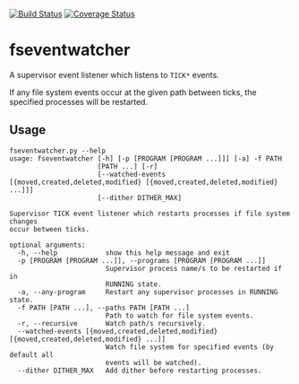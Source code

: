 [![Build Status](https://travis-ci.org/liambuchanan/fseventwatcher.svg?branch=master)](https://travis-ci.org/liambuchanan/fseventwatcher) [![Coverage Status](https://coveralls.io/repos/liambuchanan/fseventwatcher/badge.svg?branch=master&service=github)](https://coveralls.io/github/liambuchanan/fseventwatcher?branch=master)

# fseventwatcher

A supervisor event listener which listens to `TICK*` events.

If any file system events occur at the given path between ticks, the specified processes will be restarted.

## Usage
```shell
fseventwatcher.py --help
usage: fseventwatcher [-h] [-p [PROGRAM [PROGRAM ...]]] [-a] -f PATH
                      [PATH ...] [-r]
                      [--watched-events [{moved,created,deleted,modified} [{moved,created,deleted,modified} ...]]]
                      [--dither DITHER_MAX]

Supervisor TICK event listener which restarts processes if file system changes
occur between ticks.

optional arguments:
  -h, --help            show this help message and exit
  -p [PROGRAM [PROGRAM ...]], --programs [PROGRAM [PROGRAM ...]]
                        Supervisor process name/s to be restarted if in
                        RUNNING state.
  -a, --any-program     Restart any supervisor processes in RUNNING state.
  -f PATH [PATH ...], --paths PATH [PATH ...]
                        Path to watch for file system events.
  -r, --recursive       Watch path/s recursively.
  --watched-events [{moved,created,deleted,modified} [{moved,created,deleted,modified} ...]]
                        Watch file system for specified events (by default all
                        events will be watched).
  --dither DITHER_MAX   Add dither before restarting processes.
```
